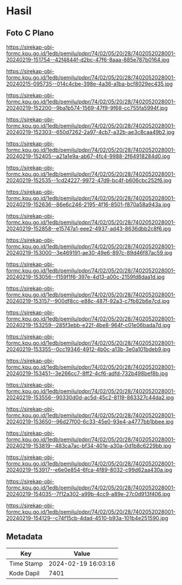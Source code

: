 # Hasil

## Foto C Plano

https://sirekap-obj-formc.kpu.go.id/1edb/pemilu/pdpr/74/02/05/20/28/7402052028001-20240219-151754--42f4844f-d2bc-47f6-8aaa-885e787b0164.jpg

https://sirekap-obj-formc.kpu.go.id/1edb/pemilu/pdpr/74/02/05/20/28/7402052028001-20240215-095735--014c4cbe-398e-4a36-a1ba-bcf8029ec435.jpg

https://sirekap-obj-formc.kpu.go.id/1edb/pemilu/pdpr/74/02/05/20/28/7402052028001-20240219-152200--9ba1b574-1569-47f9-9f68-cc755fa5994f.jpg

https://sirekap-obj-formc.kpu.go.id/1edb/pemilu/pdpr/74/02/05/20/28/7402052028001-20240219-152303--650d7262-2a97-4cb7-a32b-ae3c8caa49b2.jpg

https://sirekap-obj-formc.kpu.go.id/1edb/pemilu/pdpr/74/02/05/20/28/7402052028001-20240219-152405--a21a1e9a-ab67-4fc4-9988-2f64918284d0.jpg

https://sirekap-obj-formc.kpu.go.id/1edb/pemilu/pdpr/74/02/05/20/28/7402052028001-20240219-152535--1cd24227-9972-47d9-bc4f-b606cbc252f6.jpg

https://sirekap-obj-formc.kpu.go.id/1edb/pemilu/pdpr/74/02/05/20/28/7402052028001-20240219-152636--86e6c246-2195-4f16-8501-f870a58a943a.jpg

https://sirekap-obj-formc.kpu.go.id/1edb/pemilu/pdpr/74/02/05/20/28/7402052028001-20240219-152858--e15747a1-eee2-4937-ad43-8636dbb2c8f6.jpg

https://sirekap-obj-formc.kpu.go.id/1edb/pemilu/pdpr/74/02/05/20/28/7402052028001-20240219-153000--3e469191-ae30-49e6-897c-89d46f87ac59.jpg

https://sirekap-obj-formc.kpu.go.id/1edb/pemilu/pdpr/74/02/05/20/28/7402052028001-20240219-153056--f159f1f6-397e-4d13-a00c-2159fd8daa1d.jpg

https://sirekap-obj-formc.kpu.go.id/1edb/pemilu/pdpr/74/02/05/20/28/7402052028001-20240219-153157--900df8cc-e88c-487f-92a3-c7fb82b6e7cd.jpg

https://sirekap-obj-formc.kpu.go.id/1edb/pemilu/pdpr/74/02/05/20/28/7402052028001-20240219-153259--285f3ebb-e22f-4be8-964f-c01e06bada7d.jpg

https://sirekap-obj-formc.kpu.go.id/1edb/pemilu/pdpr/74/02/05/20/28/7402052028001-20240219-153355--0cc19346-4912-4b0c-a13b-3e0a101bdeb9.jpg

https://sirekap-obj-formc.kpu.go.id/1edb/pemilu/pdpr/74/02/05/20/28/7402052028001-20240219-153451--3e266cc7-8ff2-4cf6-adfd-732b498bef8b.jpg

https://sirekap-obj-formc.kpu.go.id/1edb/pemilu/pdpr/74/02/05/20/28/7402052028001-20240219-153556--90330d0d-ac5d-45c2-8119-863327c44da2.jpg

https://sirekap-obj-formc.kpu.go.id/1edb/pemilu/pdpr/74/02/05/20/28/7402052028001-20240219-153650--96d27f00-6c33-45e0-93e4-a4777bb1bbee.jpg

https://sirekap-obj-formc.kpu.go.id/1edb/pemilu/pdpr/74/02/05/20/28/7402052028001-20240219-153819--483ca7ac-bf34-401e-a30a-0d1b8c6229bb.jpg

https://sirekap-obj-formc.kpu.go.id/1edb/pemilu/pdpr/74/02/05/20/28/7402052028001-20240219-153917--e6e0e854-6fca-4f89-8032-c99d62aa430a.jpg

https://sirekap-obj-formc.kpu.go.id/1edb/pemilu/pdpr/74/02/05/20/28/7402052028001-20240219-154035--7f12a302-a99b-4cc9-a89e-27c0d913f406.jpg

https://sirekap-obj-formc.kpu.go.id/1edb/pemilu/pdpr/74/02/05/20/28/7402052028001-20240219-154129--c74f15cb-4dad-4510-b93a-101b4e251590.jpg


## Metadata

| Key        | Value               |
| ---------- | ------------------- |
| Time Stamp | 2024-02-19 16:03:16 |
| Kode Dapil | 7401                |




